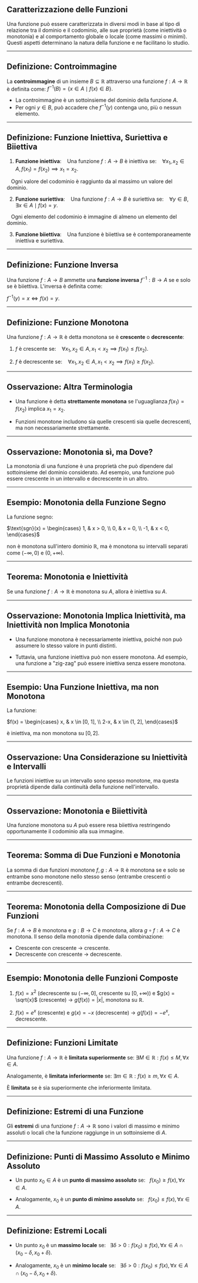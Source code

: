 ## Caratterizzazione delle Funzioni

Una funzione può essere caratterizzata in diversi modi in base al tipo di relazione tra il dominio e il codominio, alle sue proprietà (come iniettività o monotonia) e al comportamento globale o locale (come massimi o minimi). Questi aspetti determinano la natura della funzione e ne facilitano lo studio.

---
## Definizione: Controimmagine

La **controimmagine** di un insieme $B \subseteq \mathbb{R}$ attraverso una funzione $f: A \to \mathbb{R}$ è definita come:
$f^{-1}(B) = \{x \in A \mid f(x) \in B\}.$

- La controimmagine è un sottoinsieme del dominio della funzione $A$.
- Per ogni $y \in B$, può accadere che $f^{-1}(y)$ contenga uno, più o nessun elemento.

---
## Definizione: Funzione Iniettiva, Suriettiva e Biiettiva

1. **Funzione iniettiva**:
   Una funzione $f: A \to B$ è iniettiva se:
   $\forall x_1, x_2 \in A, \, f(x_1) = f(x_2) \implies x_1 = x_2.$

   Ogni valore del codominio è raggiunto da al massimo un valore del dominio.

2. **Funzione suriettiva**:
   Una funzione $f: A \to B$ è suriettiva se:
   $\forall y \in B, \, \exists x \in A \mid f(x) = y.$

   Ogni elemento del codominio è immagine di almeno un elemento del dominio.

3. **Funzione biiettiva**:
   Una funzione è biiettiva se è contemporaneamente iniettiva e suriettiva.

---
## Definizione: Funzione Inversa

Una funzione $f: A \to B$ ammette una **funzione inversa** $f^{-1}: B \to A$ se e solo se è biiettiva. L'inversa è definita come:

$f^{-1}(y) = x \iff f(x) = y.$

---
## Definizione: Funzione Monotona

Una funzione $f: A \to \mathbb{R}$ è detta monotona se è **crescente** o **decrescente**:
1. $f$ è crescente se:
   $\forall x_1, x_2 \in A, \, x_1 < x_2 \implies f(x_1) \leq f(x_2).$

2. $f$ è decrescente se:
   $\forall x_1, x_2 \in A, \, x_1 < x_2 \implies f(x_1) \geq f(x_2).$

---
## Osservazione: Altra Terminologia

- Una funzione è detta **strettamente monotona** se l'uguaglianza $f(x_1) = f(x_2)$ implica $x_1 = x_2$.

- Funzioni monotone includono sia quelle crescenti sia quelle decrescenti, ma non necessariamente strettamente.

---
## Osservazione: Monotonia sì, ma Dove?

La monotonia di una funzione è una proprietà che può dipendere dal sottoinsieme del dominio considerato. Ad esempio, una funzione può essere crescente in un intervallo e decrescente in un altro.

---
## Esempio: Monotonia della Funzione Segno

La funzione segno:

$\text{sgn}(x) = \begin{cases} 1, & x > 0, \\ 0, & x = 0, \\ -1, & x < 0, \end{cases}$

non è monotona sull'intero dominio $\mathbb{R}$, ma è monotona su intervalli separati come $(-\infty, 0)$ e $(0, +\infty)$.

---
## Teorema: Monotonia e Iniettività

Se una funzione $f: A \to \mathbb{R}$ è monotona su $A$, allora è iniettiva su $A$.

---
## Osservazione: Monotonia Implica Iniettività, ma Iniettività non Implica Monotonia

- Una funzione monotona è necessariamente iniettiva, poiché non può assumere lo stesso valore in punti distinti.

- Tuttavia, una funzione iniettiva può non essere monotona. Ad esempio, una funzione a "zig-zag" può essere iniettiva senza essere monotona.

---
## Esempio: Una Funzione Iniettiva, ma non Monotona

La funzione:

$f(x) = \begin{cases} x, & x \in [0, 1], \\ 2-x, & x \in (1, 2], \end{cases}$

è iniettiva, ma non monotona su $[0, 2]$.

---
## Osservazione: Una Considerazione su Iniettività e Intervalli

Le funzioni iniettive su un intervallo sono spesso monotone, ma questa proprietà dipende dalla continuità della funzione nell'intervallo.

---
## Osservazione: Monotonia e Biiettività

Una funzione monotona su $A$ può essere resa biiettiva restringendo opportunamente il codominio alla sua immagine.

---
## Teorema: Somma di Due Funzioni e Monotonia

La somma di due funzioni monotone $f, g: A \to \mathbb{R}$ è monotona se e solo se entrambe sono monotone nello stesso senso (entrambe crescenti o entrambe decrescenti).

---
## Teorema: Monotonia della Composizione di Due Funzioni

Se $f: A \to B$ è monotona e $g: B \to C$ è monotona, allora $g \circ f: A \to C$ è monotona. Il senso della monotonia dipende dalla combinazione:
- Crescente con crescente → crescente.
- Decrescente con crescente → decrescente.

---
## Esempio: Monotonia delle Funzioni Composte

1. $f(x) = x^2$ (decrescente su $(-\infty, 0]$, crescente su $[0, +\infty)$) e $g(x) = \sqrt{x}$ (crescente) → $g(f(x)) = |x|$, monotona su $\mathbb{R}$.

2. $f(x) = e^x$ (crescente) e $g(x) = -x$ (decrescente) → $g(f(x)) = -e^x$, decrescente.

---
## Definizione: Funzioni Limitate

Una funzione $f: A \to \mathbb{R}$ è **limitata superiormente** se:
$\exists M \in \mathbb{R} : f(x) \leq M, \, \forall x \in A.$

Analogamente, è **limitata inferiormente** se:
$\exists m \in \mathbb{R} : f(x) \geq m, \, \forall x \in A.$

È **limitata** se è sia superiormente che inferiormente limitata.

---
## Definizione: Estremi di una Funzione

Gli **estremi** di una funzione $f: A \to \mathbb{R}$ sono i valori di massimo e minimo assoluti o locali che la funzione raggiunge in un sottoinsieme di $A$.

---
## Definizione: Punti di Massimo Assoluto e Minimo Assoluto

- Un punto $x_0 \in A$ è un **punto di massimo assoluto** se:
  $f(x_0) \geq f(x), \, \forall x \in A.$

- Analogamente, $x_0$ è un **punto di minimo assoluto** se:
  $f(x_0) \leq f(x), \, \forall x \in A.$

---
## Definizione: Estremi Locali

- Un punto $x_0$ è un **massimo locale** se:
  $\exists \delta > 0 : f(x_0) \geq f(x), \, \forall x \in A \cap (x_0 - \delta, x_0 + \delta).$

- Analogamente, $x_0$ è un **minimo locale** se:
  $\exists \delta > 0 : f(x_0) \leq f(x), \, \forall x \in A \cap (x_0 - \delta, x_0 + \delta).$